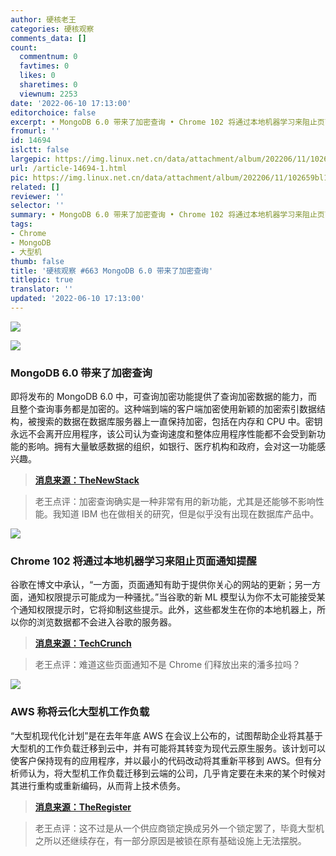 ```yaml
---
author: 硬核老王
categories: 硬核观察
comments_data: []
count:
  commentnum: 0
  favtimes: 0
  likes: 0
  sharetimes: 0
  viewnum: 2253
date: '2022-06-10 17:13:00'
editorchoice: false
excerpt: • MongoDB 6.0 带来了加密查询 • Chrome 102 将通过本地机器学习来阻止页面通知提醒 • AWS 称将云化大型机工作负载
fromurl: ''
id: 14694
islctt: false
largepic: https://img.linux.net.cn/data/attachment/album/202206/11/102659bl155uyggbuf28w2.jpg
url: /article-14694-1.html
pic: https://img.linux.net.cn/data/attachment/album/202206/11/102659bl155uyggbuf28w2.jpg.thumb.jpg
related: []
reviewer: ''
selector: ''
summary: • MongoDB 6.0 带来了加密查询 • Chrome 102 将通过本地机器学习来阻止页面通知提醒 • AWS 称将云化大型机工作负载
tags:
- Chrome
- MongoDB
- 大型机
thumb: false
title: '硬核观察 #663 MongoDB 6.0 带来了加密查询'
titlepic: true
translator: ''
updated: '2022-06-10 17:13:00'
---
```


![](/data/attachment/album/202206/11/102659bl155uyggbuf28w2.jpg)


![](/data/attachment/album/202206/10/171300b37lz7q399m5l7ch.jpg)


### MongoDB 6.0 带来了加密查询


即将发布的 MongoDB 6.0 中，可查询加密功能提供了查询加密数据的能力，而且整个查询事务都是加密的。这种端到端的客户端加密使用新颖的加密索引数据结构，被搜索的数据在数据库服务器上一直保持加密，包括在内存和 CPU 中。密钥永远不会离开应用程序，该公司认为查询速度和整体应用程序性能都不会受到新功能的影响。拥有大量敏感数据的组织，如银行、医疗机构和政府，会对这一功能感兴趣。



> 
> **[消息来源：TheNewStack](https://thenewstack.io/mongodb-6-0-brings-encrypted-queries-time-series-data-collection/)**
> 
> 
> 



> 
> 老王点评：加密查询确实是一种非常有用的新功能，尤其是还能够不影响性能。我知道 IBM 也在做相关的研究，但是似乎没有出现在数据库产品中。
> 
> 
> 


![](/data/attachment/album/202206/10/171314ouy9fdlwtdgdzq1u.jpg)


### Chrome 102 将通过本地机器学习来阻止页面通知提醒


谷歌在博文中承认，“一方面，页面通知有助于提供你关心的网站的更新；另一方面，通知权限提示可能成为一种骚扰。”当谷歌的新 ML 模型认为你不太可能接受某个通知权限提示时，它将抑制这些提示。此外，这些都发生在你的本地机器上，所以你的浏览数据都不会进入谷歌的服务器。



> 
> **[消息来源：TechCrunch](https://techcrunch.com/2022/06/09/google-adds-more-ml-based-security-features-to-chrome/)**
> 
> 
> 



> 
> 老王点评：难道这些页面通知不是 Chrome 们释放出来的潘多拉吗？
> 
> 
> 


![](/data/attachment/album/202206/10/171330prgicdo9oh1aoeya.jpg)


### AWS 称将云化大型机工作负载


“大型机现代化计划”是在去年年底 AWS 在会议上公布的，试图帮助企业将其基于大型机的工作负载迁移到云中，并有可能将其转变为现代云原生服务。该计划可以使客户保持现有的应用程序，并以最小的代码改动将其重新平移到 AWS。但有分析师认为，将大型机工作负载迁移到云端的公司，几乎肯定要在未来的某个时候对其进行重构或重新编码，从而背上技术债务。



> 
> **[消息来源：TheRegister](https://www.theregister.com/2022/06/09/aws_mainframe_modernization/)**
> 
> 
> 



> 
> 老王点评：这不过是从一个供应商锁定换成另外一个锁定罢了，毕竟大型机之所以还继续存在，有一部分原因是被锁在原有基础设施上无法摆脱。
> 
> 
>